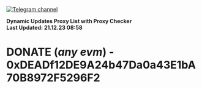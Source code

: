 [![Telegram channel](https://img.shields.io/endpoint?url=https://runkit.io/damiankrawczyk/telegram-badge/branches/master?url=https://t.me/n4z4v0d)](https://t.me/n4z4v0d) 

**Dynamic Updates Proxy List with Proxy Checker**  
**Last Updated: 21.12.23 08:58**

# DONATE (_any evm_) - 0xDEADf12DE9A24b47Da0a43E1bA70B8972F5296F2
